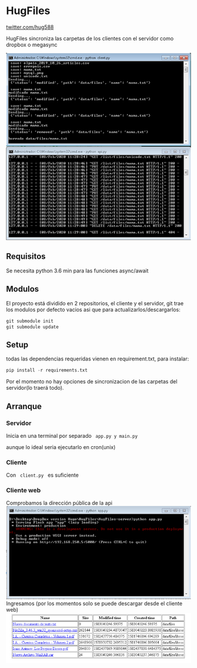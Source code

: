 

# HugFiles 

<a href="https://twitter.com/hug588"> twitter.com/hug588 </a>
<p> HugFiles sincroniza las carpetas de los clientes con el servidor como dropbox o megasync </p>
<img src='https://github.com/hug58/HugFiles/blob/master/capture.png' >

## Requisitos
<p> Se necesita python 3.6 min para las funciones async/await </p>

## Modulos
<p>El proyecto está dividido en 2 repositorios, el cliente y el servidor, git trae los modulos por defecto vacios asi que para actualizarlos/descargarlos: </p>

```
git submodule init
git submodule update
```
## Setup
<p> todas las dependencias requeridas vienen en requirement.txt, para instalar: </p>

```python
pip install -r requirements.txt
```

Por el momento no hay opciones de sincronizacion de las carpetas del servidor(lo traerá todo).

## Arranque

### Servidor
Inicia en una terminal por separado  ```  app.py y main.py ```

aunque lo ideal seria ejecutarlo en cron(unix)

### Cliente
Con  ```  client.py  ``` es suficiente


### Cliente web

Comprobamos la dirección pública de la api
<img src='https://github.com/hug58/HugFiles/blob/master/app.PNG' >
<br>
Ingresamos (por los momentos solo se puede descargar desde el cliente web)
<br>
<img src='https://github.com/hug58/HugFiles/blob/master/client_web.PNG' >



